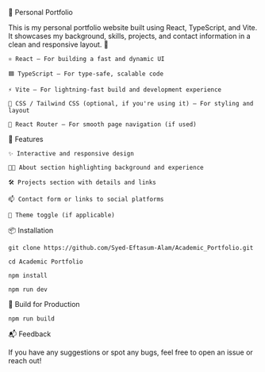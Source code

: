 💼 Personal Portfolio

This is my personal portfolio website built using React, TypeScript, and Vite. It showcases my background, skills, projects, and contact information in a clean and responsive layout.
🚀

    ⚛️ React – For building a fast and dynamic UI

    🟦 TypeScript – For type-safe, scalable code

    ⚡ Vite – For lightning-fast build and development experience

    🎨 CSS / Tailwind CSS (optional, if you're using it) – For styling and layout

    🔧 React Router – For smooth page navigation (if used)

📂 Features

    ✨ Interactive and responsive design

    🧑‍💻 About section highlighting background and experience

    🛠️ Projects section with details and links

    📫 Contact form or links to social platforms

    🌙 Theme toggle (if applicable)

📦 Installation

`git clone https://github.com/Syed-Eftasum-Alam/Academic_Portfolio.git`

`cd Academic Portfolio`

`npm install`

`npm run dev`

📁 Build for Production

`npm run build`

📬 Feedback

If you have any suggestions or spot any bugs, feel free to open an issue or reach out!

